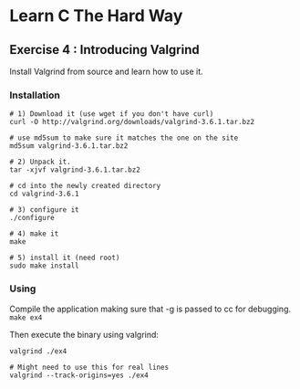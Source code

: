 # Learn C The Hard Way

## Exercise 4 : Introducing Valgrind

Install Valgrind from source and learn how to use it.

### Installation

```
# 1) Download it (use wget if you don't have curl)
curl -O http://valgrind.org/downloads/valgrind-3.6.1.tar.bz2

# use md5sum to make sure it matches the one on the site
md5sum valgrind-3.6.1.tar.bz2

# 2) Unpack it.
tar -xjvf valgrind-3.6.1.tar.bz2

# cd into the newly created directory
cd valgrind-3.6.1

# 3) configure it
./configure

# 4) make it
make

# 5) install it (need root)
sudo make install
```

### Using

Compile the application making sure that -g is passed to cc for debugging. `make ex4`

Then execute the binary using valgrind:

```
valgrind ./ex4

# Might need to use this for real lines
valgrind --track-origins=yes ./ex4
```
